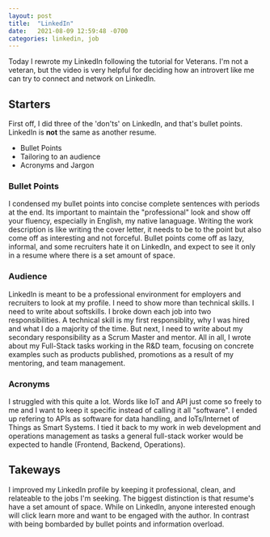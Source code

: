 ```yaml
---
layout: post
title:  "LinkedIn"
date:   2021-08-09 12:59:48 -0700
categories: linkedin, job
---
```


Today I rewrote my LinkedIn following the tutorial for Veterans. I'm not a veteran, but the video is very helpful for deciding how an introvert like me can try to connect and network on LinkedIn.

## Starters
First off, I did three of the 'don'ts' on LinkedIn, and that's bullet points. LinkedIn is **not** the same as another resume.
- Bullet Points
- Tailoring to an audience
- Acronyms and Jargon

### Bullet Points
I condensed my bullet points into concise complete sentences with periods at the end. Its important to maintain the "professional" look and show off your fluency, especially in English, my native lanaguage. Writing the work description is like writing the cover letter, it needs to be to the point but also come off as interesting and not forceful. Bullet points come off as lazy, informal, and some recruiters hate it on LinkedIn, and expect to see it only in a resume where there is a set amount of space.

### Audience
LinkedIn is meant to be a professional environment for employers and recruiters to look at my profile. I need to show more than technical skills. I need to write about softskills. I broke down each job into two responsibilities. A technical skill is my first responsiblity, why I was hired and what I do a majority of the time. But next, I need to write about my secondary responsibility as a Scrum Master and mentor. All in all, I wrote about my Full-Stack tasks working in the R&D team, focusing on concrete examples such as products published, promotions as a result of my mentoring, and team management.

### Acronyms
I struggled with this quite a lot. Words like IoT and API just come so freely to me and I want to keep it specific instead of calling it all "software". I ended up refering to APIs as software for data handling, and IoTs/Internet of Things as Smart Systems. I tied it back to my work in web development and operations management as tasks a general full-stack worker would be expected to handle (Frontend, Backend, Operations).

## Takeways
I improved my LinkedIn profile by keeping it professional, clean, and relateable to the jobs I'm seeking. The biggest distinction is that resume's have a set amount of space. While on LinkedIn, anyone interested enough will click learn more and want to be engaged with the author. In contrast with being bombarded by bullet points and information overload.